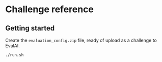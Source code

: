 # Challenge reference



## Getting started



Create the `evaluation_config.zip` file, ready of upload as a challenge to EvalAI.

```
./run.sh
```

